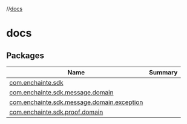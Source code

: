 //[docs](index.md)



# docs  


## Packages  
  
|  Name|  Summary| 
|---|---|
| <a name="com.enchainte.sdk////PointingToDeclaration/"></a>[com.enchainte.sdk](com.enchainte.sdk/index.md) | 
| <a name="com.enchainte.sdk.message.domain////PointingToDeclaration/"></a>[com.enchainte.sdk.message.domain](com.enchainte.sdk.message.domain/index.md) | 
| <a name="com.enchainte.sdk.message.domain.exception////PointingToDeclaration/"></a>[com.enchainte.sdk.message.domain.exception](com.enchainte.sdk.message.domain.exception/index.md) | 
| <a name="com.enchainte.sdk.proof.domain////PointingToDeclaration/"></a>[com.enchainte.sdk.proof.domain](com.enchainte.sdk.proof.domain/index.md) | 

